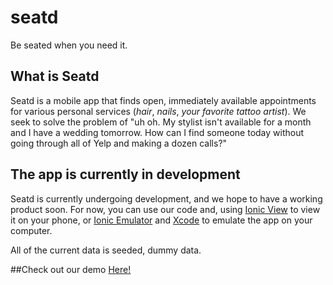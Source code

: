 # seatd
Be seated when you need it.

## What is Seatd
Seatd is a mobile app that finds open, immediately available appointments for various personal services (*hair*, *nails*, *your favorite tattoo artist*). We seek to solve the problem of "uh oh. My stylist isn't available for a month and I have a wedding tomorrow. How can I find someone today without going through all of Yelp and making a dozen calls?"

## The app is currently in development
Seatd is currently undergoing development, and we hope to have a working product soon. For now, you can use our code and, using [Ionic View](http://view.ionic.io/) to view it on your phone, or [Ionic Emulator](http://ionicframework.com/docs/cli/run.html) and [Xcode](https://developer.apple.com/download/) to emulate the app on your computer.

All of the current data is seeded, dummy data.

##Check out our demo
[Here!](https://www.youtube.com/watch?v=PacyJ_gKLf4&spfreload=10&ab_channel=WaleetaCanon)


